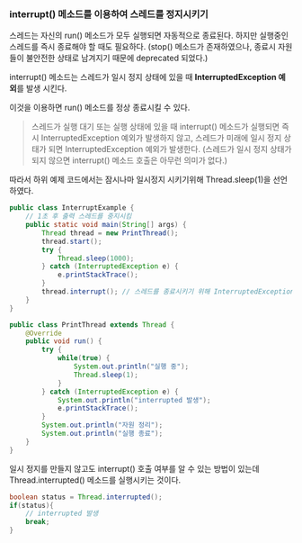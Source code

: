 ### interrupt() 메소드를 이용하여 스레드를 정지시키기

스레드는 자신의 run() 메소드가 모두 실행되면 자동적으로 종료된다. 하지만 실행중인 스레드를 즉시 종료해야 할 때도 필요하다. (stop() 메소드가 존재하였으나, 종료시 자원들이 불안전한 상태로 남겨지기 때문에 deprecated 되었다.)

interrupt() 메소드는 스레드가 일시 정지 상태에 있을 때 **InterruptedException 예외**를 발생 시킨다.

이것을 이용하면 run() 메소드를 정상 종료시킬 수 있다.

> 스레드가 실행 대기 또는 실행 상태에 있을 때 interrupt() 메소드가 실행되면 즉시 InterruptedException 예외가 발생하지 않고, 스레드가 미래에 일시 정지 상태가 되면 InterruptedException 예외가 발생한다. (스레드가 일시 정지 상태가 되지 않으면 interrupt() 메소드 호출은 아무런 의미가 없다.)

따라서 하위 예제 코드에서는 잠시나마 일시정지 시키기위해 Thread.sleep(1)을 선언하였다.

```java
public class InterruptExample {
    // 1초 후 출력 스레드를 중지시킴
    public static void main(String[] args) {
        Thread thread = new PrintThread();
        thread.start();
        try {
            Thread.sleep(1000);
        } catch (InterruptedException e) {
            e.printStackTrace();
        }
        thread.interrupt(); // 스레드를 종료시키기 위해 InterruptedException 발생
    }
}
```

```java
public class PrintThread extends Thread {
    @Override
    public void run() {
        try {
            while(true) {
                System.out.println("실행 중");
                Thread.sleep(1);
            }
        } catch (InterruptedException e) {
            System.out.println("interrupted 발생");
            e.printStackTrace();
        }
        System.out.println("자원 정리");
        System.out.println("실행 종료");
    }
}
```

일시 정지를 만들지 않고도 interrupt() 호출 여부를 알 수 있는 방법이 있는데 Thread.interrupted() 메소드를 실행시키는 것이다. 

```java
boolean status = Thread.interrupted();
if(status){
    // interrupted 발생
    break;
}
```


